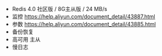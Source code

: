 
- Redis 4.0 社区版 / 8G主从版 / 24 MB/s
- 监控 https://help.aliyun.com/document_detail/43887.html
- 参数 https://help.aliyun.com/document_detail/43885.html
- 备份恢复
- 高可用 主从
- 慢日志






